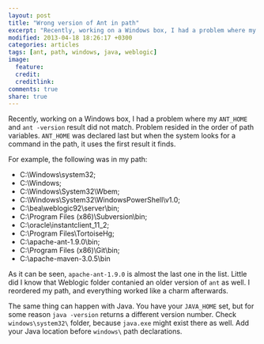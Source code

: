 ```yaml
---
layout: post
title: "Wrong version of Ant in path"
excerpt: "Recently, working on a Windows box, I had a problem where my ANT_HOME and ant -version result did not match."
modified: 2013-04-18 18:26:17 +0300
categories: articles
tags: [ant, path, windows, java, weblogic]
image:
  feature: 
  credit: 
  creditlink: 
comments: true
share: true
---
```


Recently, working on a Windows box, I had a problem where my `ANT_HOME` and `ant -version` result did not match. 
Problem resided in the order of path variables. `ANT_HOME` was declared last but when the system looks for a command in the path, it uses the first result it finds.

For example, the following was in my path:

* C:\Windows\system32;
* C:\Windows;
* C:\Windows\System32\Wbem;
* C:\Windows\System32\WindowsPowerShell\v1.0\;
* C:\bea\weblogic92\server\bin;
* C:\Program Files (x86)\Subversion\bin;
* C:\oracle\instantclient_11_2;
* C:\Program Files\TortoiseHg\;
* C:\apache-ant-1.9.0\bin;
* C:\Program Files (x86)\Git\bin;
* C:\apache-maven-3.0.5\bin 

As it can be seen, `apache-ant-1.9.0` is almost the last one in the list. Little did I know that Weblogic folder contanied an older version of `ant` as well. I reordered my path, and everything worked like a charm afterwards.

The same thing can happen with Java. You have your `JAVA_HOME` set, but for some reason `java -version` returns a different version number. Check `windows\system32\` folder, because `java.exe` might exist there as well. Add your Java location before `windows\` path declarations.
